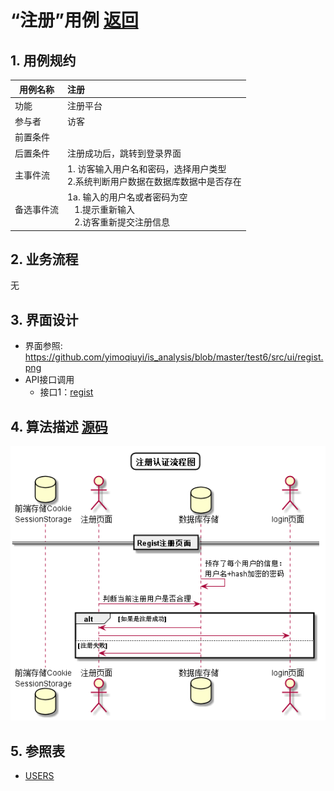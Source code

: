 <!-- markdownlint-disable MD033-->
<!-- 禁止MD033类型的警告 https://www.npmjs.com/package/markdownlint -->

# “注册”用例 [返回](../../README.md)

## 1. 用例规约

|用例名称|注册|
|-------|:-------------|
|功能|注册平台|
|参与者|访客|
|前置条件| |
|后置条件|注册成功后，跳转到登录界面|
|主事件流| 1. 访客输入用户名和密码，选择用户类型<br/>2.系统判断用户数据在数据库数据中是否存在<br/>
|备选事件流|1a. 输入的用户名或者密码为空 <br/>&nbsp;&nbsp; 1.提示重新输入 <br/> &nbsp;&nbsp; 2.访客重新提交注册信息 <br/>  

## 2. 业务流程
无

## 3. 界面设计
- 界面参照: https://github.com/yimoqiuyi/is_analysis/blob/master/test6/src/ui/regist.png
- API接口调用
    - 接口1：[regist](../mapper/regist.md)

## 4. 算法描述 [源码](../main/regist.puml)
![注册认证流程图](../../regist.png)
    
## 5. 参照表

- [USERS](../../DataDesign.md/#USERS)
